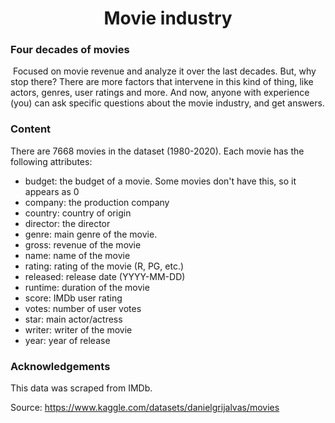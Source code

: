 <h1 align="center"> Movie industry </h1>

### Four decades of movies

<a> Focused on movie revenue and analyze it over the last decades. But, why stop there? There are more factors that intervene in this
kind of thing, like actors, genres, user ratings and more. And now, anyone with experience (you) can ask specific questions about the
movie industry, and get answers.</a>

### Content

There are  7668 movies in the dataset (1980-2020). Each movie has the following attributes:

- budget: the budget of a movie. Some movies don't have this, so it appears as 0
- company: the production company
- country: country of origin
- director: the director
- genre: main genre of the movie.
- gross: revenue of the movie
- name: name of the movie
- rating: rating of the movie (R, PG, etc.)
- released: release date (YYYY-MM-DD)
- runtime: duration of the movie
- score: IMDb user rating
- votes: number of user votes
- star: main actor/actress
- writer: writer of the movie
- year: year of release

### Acknowledgements

This data was scraped from IMDb.

Source: https://www.kaggle.com/datasets/danielgrijalvas/movies

